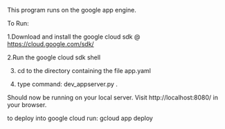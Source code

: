 This program runs on the google app engine.

To Run:

1.Download and install the google cloud sdk @ https://cloud.google.com/sdk/

2.Run the google cloud sdk shell

3. cd to the directory containing the file app.yaml

4. type command: dev_appserver.py .

Should now be running on your local server. Visit http://localhost:8080/ in your browser.

to deploy into google cloud run: gcloud app deploy
